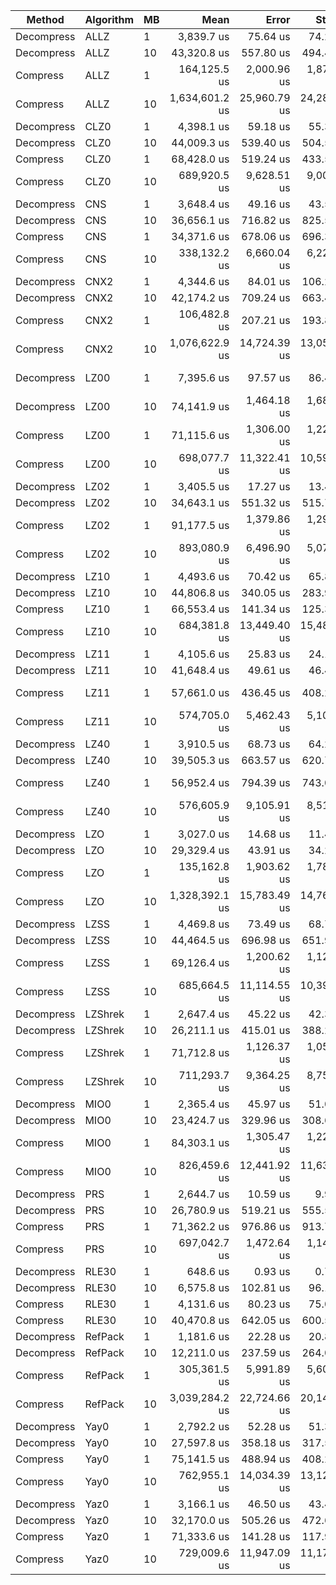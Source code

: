 | Method     | Algorithm | MB | Mean           | Error        | StdDev       | Median         | Gen0      | Gen1      | Gen2      | Allocated  |
|----------- |---------- |--- |---------------:|-------------:|-------------:|---------------:|----------:|----------:|----------:|-----------:|
| Decompress | ALLZ      | 1  |     3,839.7 us |     75.64 us |     74.29 us |     3,840.9 us |         - |         - |         - |      123 B |
| Decompress | ALLZ      | 10 |    43,320.8 us |    557.80 us |    494.47 us |    43,302.6 us |         - |         - |         - |      685 B |
| Compress   | ALLZ      | 1  |   164,125.5 us |  2,000.96 us |  1,871.70 us |   164,364.0 us |  500.0000 |  500.0000 |  500.0000 |  4671340 B |
| Compress   | ALLZ      | 10 | 1,634,601.2 us | 25,960.79 us | 24,283.73 us | 1,635,136.1 us | 7000.0000 | 6000.0000 | 6000.0000 | 46712320 B |
| Decompress | CLZ0      | 1  |     4,398.1 us |     59.18 us |     55.35 us |     4,414.0 us |         - |         - |         - |      198 B |
| Decompress | CLZ0      | 10 |    44,009.3 us |    539.40 us |    504.55 us |    43,985.3 us |         - |         - |         - |     1405 B |
| Compress   | CLZ0      | 1  |    68,428.0 us |    519.24 us |    433.59 us |    68,284.9 us |         - |         - |         - |   166724 B |
| Compress   | CLZ0      | 10 |   689,920.5 us |  9,628.51 us |  9,006.51 us |   686,704.3 us |         - |         - |         - |  1666480 B |
| Decompress | CNS       | 1  |     3,648.4 us |     49.16 us |     43.58 us |     3,637.5 us |         - |         - |         - |      195 B |
| Decompress | CNS       | 10 |    36,656.1 us |    716.82 us |    825.50 us |    36,470.2 us |         - |         - |         - |     1397 B |
| Compress   | CNS       | 1  |    34,371.6 us |    678.06 us |    696.31 us |    34,379.2 us |         - |         - |         - |    52582 B |
| Compress   | CNS       | 10 |   338,132.2 us |  6,660.04 us |  6,229.81 us |   338,022.2 us |         - |         - |         - |   525152 B |
| Decompress | CNX2      | 1  |     4,344.6 us |     84.01 us |    106.25 us |     4,287.1 us |         - |         - |         - |      230 B |
| Decompress | CNX2      | 10 |    42,174.2 us |    709.24 us |    663.42 us |    41,776.7 us |         - |         - |         - |     1721 B |
| Compress   | CNX2      | 1  |   106,482.8 us |    207.21 us |    193.83 us |   106,486.6 us |         - |         - |         - |   107483 B |
| Compress   | CNX2      | 10 | 1,076,622.9 us | 14,724.39 us | 13,052.79 us | 1,071,627.2 us |         - |         - |         - |  1073520 B |
| Decompress | LZ00      | 1  |     7,395.6 us |     97.57 us |     86.49 us |     7,383.7 us |  921.8750 |         - |         - |  7721270 B |
| Decompress | LZ00      | 10 |    74,141.9 us |  1,464.18 us |  1,686.15 us |    73,510.6 us | 9142.8571 |         - |         - | 77212169 B |
| Compress   | LZ00      | 1  |    71,115.6 us |  1,306.00 us |  1,221.63 us |    70,971.5 us |         - |         - |         - |   692832 B |
| Compress   | LZ00      | 10 |   698,077.7 us | 11,322.41 us | 10,590.99 us |   694,547.0 us |         - |         - |         - |  6927920 B |
| Decompress | LZ02      | 1  |     3,405.5 us |     17.27 us |     13.49 us |     3,397.1 us |         - |         - |         - |      171 B |
| Decompress | LZ02      | 10 |    34,643.1 us |    551.32 us |    515.70 us |    35,037.6 us |         - |         - |         - |     1153 B |
| Compress   | LZ02      | 1  |    91,177.5 us |  1,379.86 us |  1,290.72 us |    92,087.2 us |         - |         - |         - |   743435 B |
| Compress   | LZ02      | 10 |   893,080.9 us |  6,496.90 us |  5,072.36 us |   892,785.8 us |         - |         - |         - |  7432944 B |
| Decompress | LZ10      | 1  |     4,493.6 us |     70.42 us |     65.87 us |     4,467.2 us |         - |         - |         - |      174 B |
| Decompress | LZ10      | 10 |    44,806.8 us |    340.05 us |    283.96 us |    44,919.3 us |         - |         - |         - |     1165 B |
| Compress   | LZ10      | 1  |    66,553.4 us |    141.34 us |    125.30 us |    66,553.3 us |         - |         - |         - |   166688 B |
| Compress   | LZ10      | 10 |   684,381.8 us | 13,449.40 us | 15,488.35 us |   679,118.1 us |         - |         - |         - |  1666480 B |
| Decompress | LZ11      | 1  |     4,105.6 us |     25.83 us |     24.16 us |     4,115.8 us |         - |         - |         - |      174 B |
| Decompress | LZ11      | 10 |    41,648.4 us |     49.61 us |     46.41 us |    41,638.0 us |         - |         - |         - |     1161 B |
| Compress   | LZ11      | 1  |    57,661.0 us |    436.45 us |    408.26 us |    57,825.7 us |  444.4444 |  444.4444 |  444.4444 |  3203578 B |
| Compress   | LZ11      | 10 |   574,705.0 us |  5,462.43 us |  5,109.56 us |   577,224.8 us | 5000.0000 | 5000.0000 | 5000.0000 | 32035480 B |
| Decompress | LZ40      | 1  |     3,910.5 us |     68.73 us |     64.29 us |     3,885.2 us |         - |         - |         - |      139 B |
| Decompress | LZ40      | 10 |    39,505.3 us |    663.57 us |    620.70 us |    39,957.5 us |         - |         - |         - |      841 B |
| Compress   | LZ40      | 1  |    56,952.4 us |    794.39 us |    743.08 us |    57,152.7 us |  444.4444 |  444.4444 |  444.4444 |  3203538 B |
| Compress   | LZ40      | 10 |   576,605.9 us |  9,105.91 us |  8,517.67 us |   576,971.6 us | 5000.0000 | 5000.0000 | 5000.0000 | 32035080 B |
| Decompress | LZO       | 1  |     3,027.0 us |     14.68 us |     11.46 us |     3,031.6 us |         - |         - |         - |      139 B |
| Decompress | LZO       | 10 |    29,329.4 us |     43.91 us |     34.28 us |    29,319.3 us |         - |         - |         - |      807 B |
| Compress   | LZO       | 1  |   135,162.8 us |  1,903.62 us |  1,780.65 us |   135,414.4 us |  500.0000 |  500.0000 |  500.0000 |  5621452 B |
| Compress   | LZO       | 10 | 1,328,392.1 us | 15,783.49 us | 14,763.89 us | 1,326,240.7 us | 6000.0000 | 5000.0000 | 5000.0000 | 56212816 B |
| Decompress | LZSS      | 1  |     4,469.8 us |     73.49 us |     68.74 us |     4,454.6 us |         - |         - |         - |      198 B |
| Decompress | LZSS      | 10 |    44,464.5 us |    696.98 us |    651.96 us |    44,250.7 us |         - |         - |         - |     1405 B |
| Compress   | LZSS      | 1  |    69,126.4 us |  1,200.62 us |  1,123.06 us |    69,846.0 us |         - |         - |         - |   166812 B |
| Compress   | LZSS      | 10 |   685,664.5 us | 11,114.55 us | 10,396.55 us |   682,861.9 us |         - |         - |         - |  1667360 B |
| Decompress | LZShrek   | 1  |     2,647.4 us |     45.22 us |     42.30 us |     2,631.7 us |         - |         - |         - |      139 B |
| Decompress | LZShrek   | 10 |    26,211.1 us |    415.01 us |    388.20 us |    26,088.8 us |         - |         - |         - |      807 B |
| Compress   | LZShrek   | 1  |    71,712.8 us |  1,126.37 us |  1,053.61 us |    72,554.8 us |         - |         - |         - |   270204 B |
| Compress   | LZShrek   | 10 |   711,293.7 us |  9,364.25 us |  8,759.32 us |   708,670.3 us |         - |         - |         - |  2701280 B |
| Decompress | MIO0      | 1  |     2,365.4 us |     45.97 us |     51.09 us |     2,339.5 us |         - |         - |         - |      163 B |
| Decompress | MIO0      | 10 |    23,424.7 us |    329.96 us |    308.65 us |    23,328.2 us |         - |         - |         - |     1047 B |
| Compress   | MIO0      | 1  |    84,303.1 us |  1,305.47 us |  1,221.14 us |    84,230.0 us |         - |         - |         - |   162529 B |
| Compress   | MIO0      | 10 |   826,459.6 us | 12,441.92 us | 11,638.18 us |   825,963.2 us |         - |         - |         - |  1624400 B |
| Decompress | PRS       | 1  |     2,644.7 us |     10.59 us |      9.90 us |     2,639.3 us |         - |         - |         - |      203 B |
| Decompress | PRS       | 10 |    26,780.9 us |    519.21 us |    555.55 us |    26,518.6 us |         - |         - |         - |     1447 B |
| Compress   | PRS       | 1  |    71,362.2 us |    976.86 us |    913.76 us |    71,016.6 us |         - |         - |         - |   859244 B |
| Compress   | PRS       | 10 |   697,042.7 us |  1,472.64 us |  1,149.74 us |   696,683.8 us |         - |         - |         - |  8591680 B |
| Decompress | RLE30     | 1  |       648.6 us |      0.93 us |      0.72 us |       648.7 us |         - |         - |         - |       65 B |
| Decompress | RLE30     | 10 |     6,575.8 us |    102.81 us |     96.17 us |     6,536.3 us |         - |         - |         - |       70 B |
| Compress   | RLE30     | 1  |     4,131.6 us |     80.23 us |     75.05 us |     4,099.8 us |         - |         - |         - |       94 B |
| Compress   | RLE30     | 10 |    40,470.8 us |    642.05 us |    600.58 us |    40,901.5 us |         - |         - |         - |      361 B |
| Decompress | RefPack   | 1  |     1,181.6 us |     22.28 us |     20.84 us |     1,174.8 us |         - |         - |         - |      137 B |
| Decompress | RefPack   | 10 |    12,211.0 us |    237.59 us |    264.08 us |    12,035.2 us |         - |         - |         - |      796 B |
| Compress   | RefPack   | 1  |   305,361.5 us |  5,991.89 us |  5,604.82 us |   302,194.0 us |         - |         - |         - |  2836016 B |
| Compress   | RefPack   | 10 | 3,039,284.2 us | 22,724.66 us | 20,144.82 us | 3,036,831.6 us | 4000.0000 | 3000.0000 | 3000.0000 | 28358296 B |
| Decompress | Yay0      | 1  |     2,792.2 us |     52.28 us |     51.35 us |     2,772.8 us |         - |         - |         - |      163 B |
| Decompress | Yay0      | 10 |    27,597.8 us |    358.18 us |    317.52 us |    27,450.4 us |         - |         - |         - |     1047 B |
| Compress   | Yay0      | 1  |    75,141.5 us |    488.94 us |    408.28 us |    75,009.2 us |         - |         - |         - |   253096 B |
| Compress   | Yay0      | 10 |   762,955.1 us | 14,034.39 us | 13,127.77 us |   758,426.5 us |         - |         - |         - |  2530480 B |
| Decompress | Yaz0      | 1  |     3,166.1 us |     46.50 us |     43.49 us |     3,145.3 us |         - |         - |         - |      195 B |
| Decompress | Yaz0      | 10 |    32,170.0 us |    505.26 us |    472.62 us |    31,913.4 us |         - |         - |         - |     1390 B |
| Compress   | Yaz0      | 1  |    71,333.6 us |    141.28 us |    117.97 us |    71,330.5 us |         - |         - |         - |   252945 B |
| Compress   | Yaz0      | 10 |   729,009.6 us | 11,947.09 us | 11,175.32 us |   723,484.1 us |         - |         - |         - |  2528560 B |
